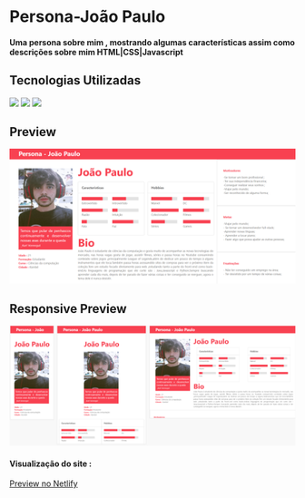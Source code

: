 <h1>Persona-João Paulo</h1>
<h4>Uma persona sobre mim , mostrando algumas características  assim como descrições sobre mim HTML|CSS|Javascript</h4>
<h2>Tecnologias Utilizadas</h2>
<div style="display: inline_block">
  <img  src="https://img.shields.io/badge/HTML5-E34F26?style=for-the-badge&logo=html5&logoColor=white">
  <img src="https://img.shields.io/badge/CSS3-1572B6?style=for-the-badge&logo=css3&logoColor=white">
  <img src="https://img.shields.io/badge/JavaScript-F7DF1E?style=for-the-badge&logo=javascript&logoColor=black">
 </div>
<h2>Preview</h2>
<img margin-bottom="60px" src="img/readme2.PNG"">
<h2>Responsive Preview</h2>                                              
<img margin-bottom="20px" src="img/readme.PNG"">
<h4  style="display: inline_block">Visualização do site :</h4><a   style="display: inline_block" target="blank" href="https://personajoaopaulo.netlify.app/">Preview no Netlify</a>


